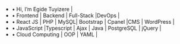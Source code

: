 - • Hi, I’m Egide Tuyizere |
- • Frontend | Backend | Full-Stack |DevOps |
- • React JS | PHP | MySǪL| Bootstrap | Cpanel |CMS | WordPress |
- • JavaScript |Typescript | Ajax | Java | PostgreSǪL | jǪuery |
- • Cloud Computing | OOP | YAML | 
<!---
kinggiddy1/kinggiddy1 is a ✨ special ✨ repository because its `README.md` (this file) appears on your GitHub profile.
You can click the Preview link to take a look at your changes.
--->
